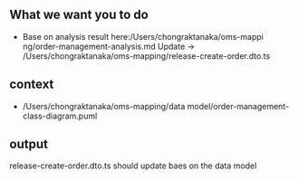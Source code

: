 ## What we want you to do
-   Base on analysis result here:/Users/chongraktanaka/oms-mappi
  ng/order-management-analysis.md
    Update -> /Users/chongraktanaka/oms-mapping/release-create-order.dto.ts

## context
- /Users/chongraktanaka/oms-mapping/data model/order-management-class-diagram.puml
## output
release-create-order.dto.ts should update baes on the data model
